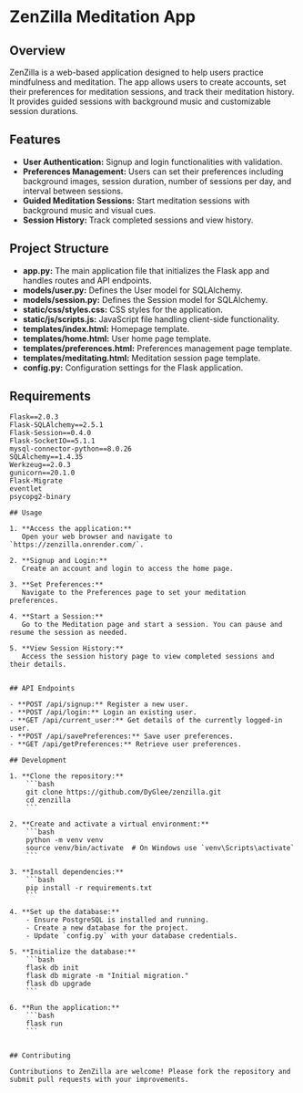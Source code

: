 # ZenZilla Meditation App

## Overview

ZenZilla is a web-based application designed to help users practice mindfulness and meditation. The app allows users to create accounts, set their preferences for meditation sessions, and track their meditation history. It provides guided sessions with background music and customizable session durations.

## Features

- **User Authentication:** Signup and login functionalities with validation.
- **Preferences Management:** Users can set their preferences including background images, session duration, number of sessions per day, and interval between sessions.
- **Guided Meditation Sessions:** Start meditation sessions with background music and visual cues.
- **Session History:** Track completed sessions and view history.

## Project Structure

- **app.py:** The main application file that initializes the Flask app and handles routes and API endpoints.
- **models/user.py:** Defines the User model for SQLAlchemy.
- **models/session.py:** Defines the Session model for SQLAlchemy.
- **static/css/styles.css:** CSS styles for the application.
- **static/js/scripts.js:** JavaScript file handling client-side functionality.
- **templates/index.html:** Homepage template.
- **templates/home.html:** User home page template.
- **templates/preferences.html:** Preferences management page template.
- **templates/meditating.html:** Meditation session page template.
- **config.py:** Configuration settings for the Flask application.

## Requirements

```text
Flask==2.0.3
Flask-SQLAlchemy==2.5.1
Flask-Session==0.4.0
Flask-SocketIO==5.1.1
mysql-connector-python==8.0.26
SQLAlchemy==1.4.35
Werkzeug==2.0.3
gunicorn==20.1.0
Flask-Migrate
eventlet
psycopg2-binary

## Usage

1. **Access the application:**
   Open your web browser and navigate to `https://zenzilla.onrender.com/`.

2. **Signup and Login:**
   Create an account and login to access the home page.

3. **Set Preferences:**
   Navigate to the Preferences page to set your meditation preferences.

4. **Start a Session:**
   Go to the Meditation page and start a session. You can pause and resume the session as needed.

5. **View Session History:**
   Access the session history page to view completed sessions and their details.


## API Endpoints

- **POST /api/signup:** Register a new user.
- **POST /api/login:** Login an existing user.
- **GET /api/current_user:** Get details of the currently logged-in user.
- **POST /api/savePreferences:** Save user preferences.
- **GET /api/getPreferences:** Retrieve user preferences.

## Development

1. **Clone the repository:**
    ```bash
    git clone https://github.com/DyGlee/zenzilla.git
    cd zenzilla
    ```

2. **Create and activate a virtual environment:**
    ```bash
    python -m venv venv
    source venv/bin/activate  # On Windows use `venv\Scripts\activate`
    ```

3. **Install dependencies:**
    ```bash
    pip install -r requirements.txt
    ```

4. **Set up the database:**
    - Ensure PostgreSQL is installed and running.
    - Create a new database for the project.
    - Update `config.py` with your database credentials.

5. **Initialize the database:**
    ```bash
    flask db init
    flask db migrate -m "Initial migration."
    flask db upgrade
    ```

6. **Run the application:**
    ```bash
    flask run
    ```


## Contributing

Contributions to ZenZilla are welcome! Please fork the repository and submit pull requests with your improvements.
